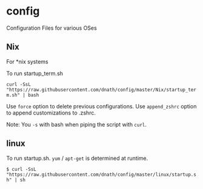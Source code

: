 config
======

Configuration Files for various OSes

Nix
---

For \*nix systems

To run startup\_term.sh

`curl -SsL "https://raw.githubusercontent.com/dnath/config/master/Nix/startup_term.sh" | bash`

Use `force` option to delete previous configurations.
Use `append_zshrc` option to append customizations to .zshrc.

Note: You `-s` with bash when piping the script with `curl`.

linux
-----
To run startup.sh.
`yum` / `apt-get` is determined at runtime.

`$ curl -SsL "https://raw.githubusercontent.com/dnath/config/master/linux/startup.sh" | sh`
